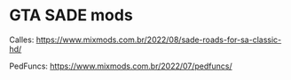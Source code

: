 # GTA SADE mods

Calles: https://www.mixmods.com.br/2022/08/sade-roads-for-sa-classic-hd/

PedFuncs: https://www.mixmods.com.br/2022/07/pedfuncs/
